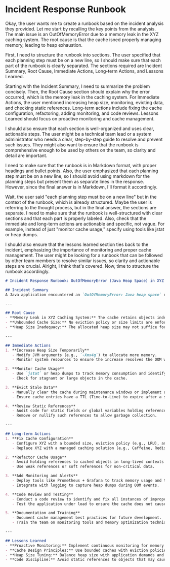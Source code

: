 # Incident Response Runbook

<think>
Okay, the user wants me to create a runbook based on the incident analysis they provided. Let me start by recalling the key points from the analysis. The main issue is an OutOfMemoryError due to a memory leak in the XYZ caching system. The root cause is that the cache isned properly managing memory, leading to heap exhaustion.

First, I need to structure the runbook into sections. The user specified that each planning step must be on a new line, so I should make sure that each part of the runbook is clearly separated. The sections required are Incident Summary, Root Cause, Immediate Actions, Long-term Actions, and Lessons Learned. 

Starting with the Incident Summary, I need to summarize the problem concisely. Then, the Root Cause section should explain why the error occurred, which is the memory leak in the caching system. For Immediate Actions, the user mentioned increasing heap size, monitoring, evicting data, and checking static references. Long-term actions include fixing the cache configuration, refactoring, adding monitoring, and code reviews. Lessons Learned should focus on proactive monitoring and cache management.

I should also ensure that each section is well-organized and uses clear, actionable steps. The user might be a technical team lead or a system administrator who needs a clear, step-by-step guide to resolve and prevent such issues. They might also want to ensure that the runbook is comprehensive enough to be used by others on the team, so clarity and detail are important.

I need to make sure that the runbook is in Markdown format, with proper headings and bullet points. Also, the user emphasized that each planning step must be on a new line, so I should avoid using markdown for the planning steps but present them as separate lines in the response. However, since the final answer is in Markdown, I'll format it accordingly.

Wait, the user said "each planning step must be on a new line" but in the context of the runbook, which is already structured. Maybe the user is referring to the thought process, but in the final answer, the sections are separate. I need to make sure that the runbook is well-structured with clear sections and that each part is properly labeled. Also, check that the immediate and long-term actions are actionable and specific, not vague. For example, instead of just "monitor cache usage," specify using tools like jstat or heap dumps.

I should also ensure that the lessons learned section ties back to the incident, emphasizing the importance of monitoring and proper cache management. The user might be looking for a runbook that can be followed by other team members to resolve similar issues, so clarity and actionable steps are crucial. Alright, I think that's covered. Now, time to structure the runbook accordingly.
</think>

```markdown
# Incident Response Runbook: OutOfMemoryError (Java Heap Space) in XYZ Caching System

## Incident Summary
A Java application encountered an `OutOfMemoryError: Java heap space` during request processing. The error originated in the `Service.processRequest` method, linked to a memory leak in the XYZ caching system. Heap usage increased over time, leading to failure.

---

## Root Cause
- **Memory Leak in XYZ Caching System:** The cache retains objects indefinitely, preventing garbage collection.  
- **Unbounded Cache Size:** No eviction policy or size limits are enforced, allowing memory to grow uncontrolled.  
- **Heap Size Inadequacy:** The allocated heap size may not suffice for the workload, compounded by the leak.  

---

## Immediate Actions
1. **Increase Heap Size Temporarily**  
   - Modify JVM arguments (e.g., `-Xmx4g`) to allocate more memory.  
   - Monitor system resources to ensure the increase resolves the OOM without causing other issues.  

2. **Monitor Cache Usage**  
   - Use `jstat` or heap dumps to track memory consumption and identify problematic cache entries.  
   - Check for stagnant or large objects in the cache.  

3. **Evict Stale Data**  
   - Manually clear the cache during maintenance windows or implement a scheduled cleanup.  
   - Ensure cache entries have a TTL (Time-to-Live) to expire after a set period.  

4. **Review Static References**  
   - Audit code for static fields or global variables holding references to the cache.  
   - Remove or nullify such references to allow garbage collection.  

---

## Long-term Actions
1. **Fix Cache Configuration**  
   - Configure XYZ with a bounded size, eviction policy (e.g., LRU), and TTL for entries.  
   - Replace XYZ with a managed caching solution (e.g., Caffeine, Redis) if XYZ is not supported.  

2. **Refactor Cache Usage**  
   - Avoid holding references to cached objects in long-lived contexts (e.g., static variables, thread-local storage).  
   - Use weak references or soft references for non-critical data.  

3. **Add Monitoring and Alerts**  
   - Deploy tools like Prometheus + Grafana to track memory usage and trigger alerts when thresholds are exceeded.  
   - Integrate with logging to capture heap dumps during OOM events.  

4. **Code Review and Testing**  
   - Conduct a code review to identify and fix all instances of improper cache usage.  
   - Test the application under load to ensure the cache does not cause memory leaks.  

5. **Documentation and Training**  
   - Document cache management best practices for future development.  
   - Train the team on monitoring tools and memory optimization techniques.  

---

## Lessons Learned
- **Proactive Monitoring:** Implement continuous monitoring for memory usage to detect leaks early.  
- **Cache Design Principles:** Use bounded caches with eviction policies to prevent uncontrolled growth.  
- **Heap Size Tuning:** Balance heap size with application demands and avoid over-reliance on temporary increases.  
- **Code Discipline:** Avoid static references to objects that may cause memory leaks.  
```